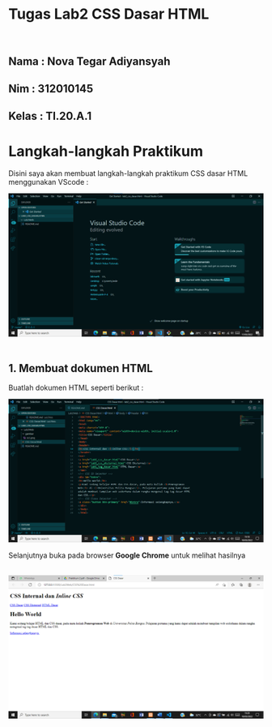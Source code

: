 # Tugas Lab2 CSS Dasar HTML<br><br>
## Nama     : Nova Tegar Adiyansyah
## Nim      : 312010145
## Kelas    : TI.20.A.1<br>

# Langkah-langkah Praktikum<br>

Disini saya akan membuat langkah-langkah praktikum CSS dasar HTML menggunakan VScode :<br>

![Lab2Web](gambar/ss1.png)
<br>
<br>

## 1. Membuat dokumen HTML <br>

Buatlah dokumen HTML seperti berikut :<br>

![Lab2Web](gambar/dok1.png) 




Selanjutnya buka pada browser<b> Google Chrome</b> untuk melihat hasilnya <br><br>

![Law2Web](gambar/dok2.png)


